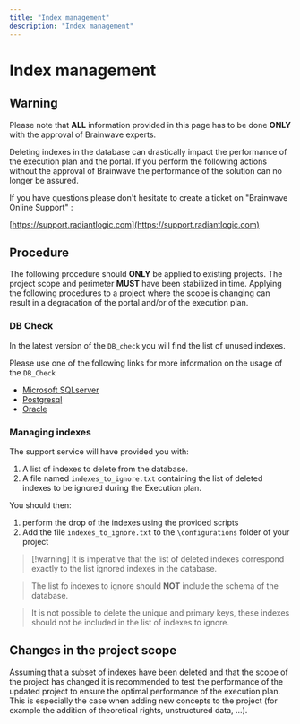```yaml
---
title: "Index management"
description: "Index management"
---
```


# Index management

## Warning

Please note that **ALL** information provided in this page has to be done **ONLY** with the approval of Brainwave experts.  

Deleting indexes in the database can drastically impact the performance of the execution plan and the portal. If you perform the following actions without the approval of Brainwave the performance of the solution can no longer be assured.   

If you have questions please don't hesitate to create a ticket on "Brainwave Online Support" :

[https://support.radiantlogic.com](https://support.radiantlogic.com)

## Procedure

The following procedure should **ONLY** be applied to existing projects. The project scope and perimeter **MUST** have been stabilized in time. Applying the following procedures to a project where the scope is changing can result in a degradation of the portal and/or of the execution plan.  

### DB Check

In the latest version of the `DB_check` you will find the list of unused indexes.  

Please use one of the following links for more information on the usage of the `DB_Check`

- [Microsoft SQLserver](how-to/database/sqlserver/performance-investigation-sql-server.md)  
- [Postgresql](how-to/database/postgresql/psql-performance-issue-investigation.md)  
- [Oracle](how-to/database/oracle/performance-investigation-oracle.md)  

### Managing indexes

The support service will have provided you with:

1. A list of indexes to delete from the database.
2. A file named `indexes_to_ignore.txt` containing the list of deleted indexes to be ignored during the Execution plan.  

You should then:

1. perform the drop of the indexes using the provided scripts  
2. Add the file `indexes_to_ignore.txt` to the `\configurations` folder of your project  

> [!warning] It is imperative that the list of deleted indexes correspond exactly to the list ignored indexes in the database.  

> The list fo indexes to ignore should **NOT** include the schema of the database.  

> It is not possible to delete the unique and primary keys, these indexes should not be included in the list of indexes to ignore.  

## Changes in the project scope

Assuming that a subset of indexes have been deleted and that the scope of the project has changed it is recommended to test the performance of the updated project to ensure the optimal performance of the execution plan. This is especially the case when adding new concepts to the project (for example the addition of theoretical rights, unstructured data, ...).  
